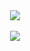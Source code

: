 <div align="center">
    <img src="https://raw.githack.com/eliasbenb/github-stats/master/generated/overview.svg" />
</div>
<br />
<div align="center">
    <img src="https://spotify-recently-played-readme.vercel.app/api?user=00x7ee8wq8bffzl6or19h2n9r&width=350" />
</div>
